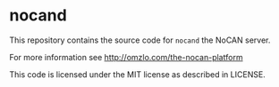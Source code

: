 # nocand

This repository contains the source code for `nocand` the NoCAN server.

For more information see http://omzlo.com/the-nocan-platform

This code is licensed under the MIT license as described in LICENSE.
